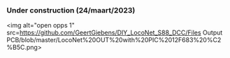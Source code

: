 ### Under construction (24/maart/2023)

   <img alt="open opps 1" src=https://github.com/GeertGiebens/DIY_LocoNet_S88_DCC/Files Output PCB/blob/master/LocoNet%20OUT%20with%20PIC%2012F683%20%C2%B5C.png>
